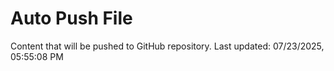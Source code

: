 # Auto Push File

Content that will be pushed to GitHub repository.
Last updated: 07/23/2025, 05:55:08 PM